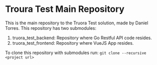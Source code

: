 # Troura Test Main Repository
This is the main repository to the Truora Test solution, made by Daniel Torres. 
This repository has two submodules:
1. truora_test_backend: Repository where Go Restful API code resides.
1. truora_test_frontend: Repository where VueJS App resides.

To clone this repository with submodules run:
```git clone --recursive <project url>```
